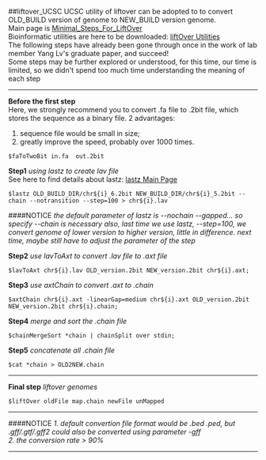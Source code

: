 ##liftover_UCSC
UCSC utility of liftover can be adopted to to convert OLD_BUILD version of genome to NEW_BUILD version genome.<br />
Main page is [Minimal_Steps_For_LiftOver](http://genomewiki.ucsc.edu/index.php/Minimal_Steps_For_LiftOver)<br />
Bioinformatic utilities are here to be downloaded:
[liftOver Utilities](http://hgdownload.cse.ucsc.edu/admin/exe/)<br />
The following steps have already been gone through once in the work of lab member Yang Lv's graduate paper, and succeed!<br />
Some steps may be further explored or understood, for this time, our time is limited, so we didn't spend too much time 	understanding the meaning of each step<br />

******
**Before the first step**
<br />Here, we strongly recommend you to convert .fa file to .2bit file, which stores the sequence as a binary file.
2 advantages:<br />
  1) sequence file would be small in size;<br />
  2) greatly improve the speed, probably over 1000 times.
		
	$faToTwoBit in.fa  out.2bit

**Step1** *using lastz to create lav file*
<br />See here to find details about lastz: [lastz Main Page](http://www.bx.psu.edu/miller_lab/dist/README.lastz-1.02.00/README.lastz-1.02.00a.html)
	
	$lastz OLD_BUILD_DIR/chr${i}_6.2bit NEW_BUILD_DIR/chr${i}_5.2bit --chain --notransition --step=100 > chr${i}.lav

####NOTICE
*the default parameter of lastz is --nochain --gapped... so specify --chain is necessary*
*also, last time we use lastz, --step=100, we convert genome of lower version to higher version, little in difference.*
*next time, maybe still have to adjust the parameter of the step*


**Step2** *use lavToAxt to convert .lav file to .axt file*

	$lavToAxt chr${i}.lav OLD_version.2bit NEW_version.2bit chr${i}.axt;

**Step3** *use axtChain to convert .axt to .chain*

	$axtChain chr${i}.axt -linearGap=medium chr${i}.axt OLD_version.2bit NEW_version.2bit chr${i}.chain;

**Step4** *merge and sort the .chain file*

	$chainMergeSort *chain | chainSplit over stdin;

**Step5** *concatenate all .chain file*

	$cat *chain > OLD2NEW.chain
******

**Final step** *liftover genomes*

	$liftOver oldFile map.chain newFile unMapped

******
####NOTICE
*1. default convertion file format would be .bed .ped, but .gff/.gtf/.gff2 could also be converted using parameter -gff*<br />
*2. the conversion rate > 90%*
******
